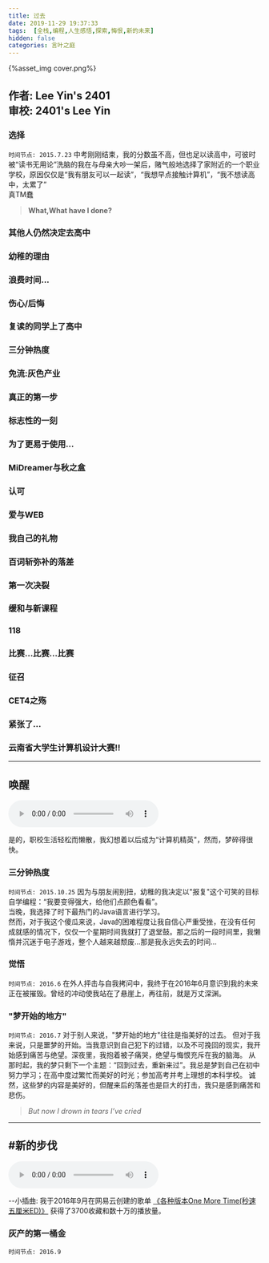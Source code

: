 ```yaml
---
title: 过去
date: 2019-11-29 19:37:33
tags:  [全栈,编程,人生感悟,探索,悔恨,新的未来]
hidden: false
categories: 言叶之庭
---
```

{%asset_img cover.png%}

<!-- more -->
作者: Lee Yin's 2401  
审校: 2401's Lee Yin 
------

### 选择
`时间节点: 2015.7.23`
中考刚刚结束，我的分数虽不高，但也足以读高中，可彼时被“读书无用论”洗脑的我在与母亲大吵一架后，赌气般地选择了家附近的一个职业学校，原因仅仅是“我有朋友可以一起读”，“我想早点接触计算机”，“我不想读高中，太累了”   
真TM蠢   
> **What,What have I done?**
### 其他人仍然决定去高中

### 幼稚的理由
### 浪费时间...
### 伤心/后悔
### 复读的同学上了高中
### 三分钟热度
### 免流:灰色产业
### 真正的第一步
### 标志性的一刻
### 为了更易于使用...
### MiDreamer与秋之盒
### 认可
### 爱与WEB
### 我自己的礼物
### 百词斩弥补的落差
### 第一次决裂
### 缓和与新课程
### 118
### 比赛...比赛...比赛
### 征召
### CET4之殇
### 紧张了...
### 云南省大学生计算机设计大赛!!


------
## 唤醒
<audio preload src="./eow.mp3" controls></audio>

是的，职校生活轻松而懒散，我幻想着以后成为“计算机精英"，然而，梦碎得很快。
### 三分钟热度
`时间节点: 2015.10.25`
因为与朋友闹别扭，幼稚的我决定以"报复"这个可笑的目标自学编程：“我要变得强大，给他们点颜色看看”。   
当晚，我选择了时下最热门的Java语言进行学习。  
然而，对于我这个傻瓜来说，Java的困难程度让我自信心严重受挫，在没有任何成就感的情况下，仅仅一个星期时间我就打了退堂鼓。那之后的一段时间里，我懒惰并沉迷于电子游戏，整个人越来越颓废...那是我永远失去的时间...

### 觉悟
`时间节点: 2016.6`
在外人抨击与自我拷问中，我终于在2016年6月意识到我的未来正在被摧毁。曾经的冲动使我站在了悬崖上，再往前，就是万丈深渊。

### "梦开始的地方"
`时间节点: 2016.7`
对于别人来说，"梦开始的地方"往往是指美好的过去。
但对于我来说，只是噩梦的开始。当我意识到自己犯下的过错，以及不可挽回的现实，我开始感到痛苦与绝望。深夜里，我抱着被子痛哭，绝望与悔恨充斥在我的脑海。
从那时起，我的梦只剩下一个主题：“回到过去，重新来过”。我总是梦到自己在初中努力学习；在高中度过繁忙而美好的时光；参加高考并考上理想的本科学校。
诚然，这些梦的内容是美好的，但醒来后的落差也是巨大的打击，我只是感到痛苦和悲伤。
> *But now I drown in tears I’ve cried*

------
## #新的步伐
<audio preload src="./xg.mp3" controls></audio>

--小插曲: 我于2016年9月在网易云创建的歌单 [《各种版本One More Time(秒速五厘米ED)》](http://music.163.com/playlist?id=468248339&userid=74315474) 获得了3700收藏和数十万的播放量。

### 灰产的第一桶金
`时间节点: 2016.9`














<script>
window.addEventListener("load",()=>{
$(function(){
    $("audio").on("play", function() {
        $("audio").not(this).each(function(index, audio) {
            audio.pause();
        });
    });
});
})
</script>